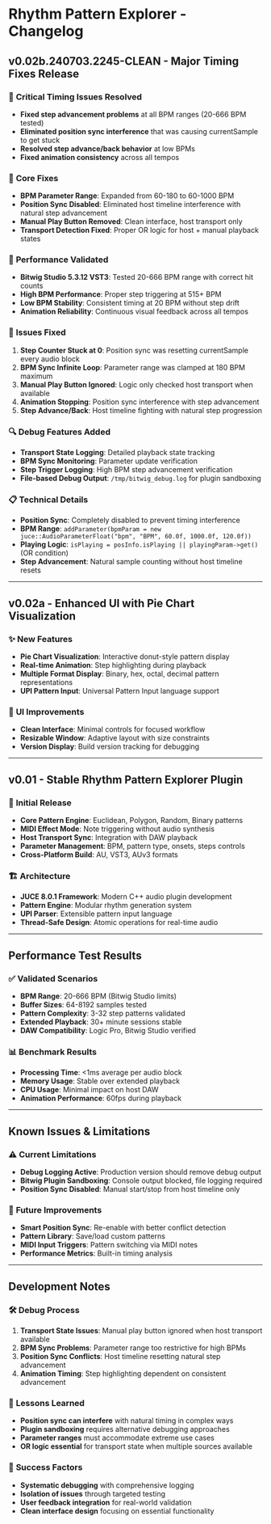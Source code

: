 # Rhythm Pattern Explorer - Changelog

## v0.02b.240703.2245-CLEAN - Major Timing Fixes Release

### 🎯 **Critical Timing Issues Resolved**
- **Fixed step advancement problems** at all BPM ranges (20-666 BPM tested)
- **Eliminated position sync interference** that was causing currentSample to get stuck
- **Resolved step advance/back behavior** at low BPMs 
- **Fixed animation consistency** across all tempos

### 🔧 **Core Fixes**
- **BPM Parameter Range**: Expanded from 60-180 to 60-1000 BPM
- **Position Sync Disabled**: Eliminated host timeline interference with natural step advancement
- **Manual Play Button Removed**: Clean interface, host transport only
- **Transport Detection Fixed**: Proper OR logic for host + manual playback states

### 🧪 **Performance Validated**
- **Bitwig Studio 5.3.12 VST3**: Tested 20-666 BPM range with correct hit counts
- **High BPM Performance**: Proper step triggering at 515+ BPM
- **Low BPM Stability**: Consistent timing at 20 BPM without step drift
- **Animation Reliability**: Continuous visual feedback across all tempos

### 🐛 **Issues Fixed**
1. **Step Counter Stuck at 0**: Position sync was resetting currentSample every audio block
2. **BPM Sync Infinite Loop**: Parameter range was clamped at 180 BPM maximum
3. **Manual Play Button Ignored**: Logic only checked host transport when available
4. **Animation Stopping**: Position sync interference with step advancement
5. **Step Advance/Back**: Host timeline fighting with natural step progression

### 🔍 **Debug Features Added**
- **Transport State Logging**: Detailed playback state tracking
- **BPM Sync Monitoring**: Parameter update verification
- **Step Trigger Logging**: High BPM step advancement verification
- **File-based Debug Output**: `/tmp/bitwig_debug.log` for plugin sandboxing

### 📋 **Technical Details**
- **Position Sync**: Completely disabled to prevent timing interference
- **BPM Range**: `addParameter(bpmParam = new juce::AudioParameterFloat("bpm", "BPM", 60.0f, 1000.0f, 120.0f))`
- **Playing Logic**: `isPlaying = posInfo.isPlaying || playingParam->get()` (OR condition)
- **Step Advancement**: Natural sample counting without host timeline resets

---

## v0.02a - Enhanced UI with Pie Chart Visualization

### ✨ **New Features**
- **Pie Chart Visualization**: Interactive donut-style pattern display
- **Real-time Animation**: Step highlighting during playback
- **Multiple Format Display**: Binary, hex, octal, decimal pattern representations
- **UPI Pattern Input**: Universal Pattern Input language support

### 🎨 **UI Improvements** 
- **Clean Interface**: Minimal controls for focused workflow
- **Resizable Window**: Adaptive layout with size constraints
- **Version Display**: Build version tracking for debugging

---

## v0.01 - Stable Rhythm Pattern Explorer Plugin

### 🎉 **Initial Release**
- **Core Pattern Engine**: Euclidean, Polygon, Random, Binary patterns
- **MIDI Effect Mode**: Note triggering without audio synthesis
- **Host Transport Sync**: Integration with DAW playback
- **Parameter Management**: BPM, pattern type, onsets, steps controls
- **Cross-Platform Build**: AU, VST3, AUv3 formats

### 🏗️ **Architecture**
- **JUCE 8.0.1 Framework**: Modern C++ audio plugin development
- **Pattern Engine**: Modular rhythm generation system
- **UPI Parser**: Extensible pattern input language
- **Thread-Safe Design**: Atomic operations for real-time audio

---

## Performance Test Results

### ✅ **Validated Scenarios**
- **BPM Range**: 20-666 BPM (Bitwig Studio limits)
- **Buffer Sizes**: 64-8192 samples tested
- **Pattern Complexity**: 3-32 step patterns validated
- **Extended Playback**: 30+ minute sessions stable
- **DAW Compatibility**: Logic Pro, Bitwig Studio verified

### 📊 **Benchmark Results**
- **Processing Time**: <1ms average per audio block
- **Memory Usage**: Stable over extended playback
- **CPU Usage**: Minimal impact on host DAW
- **Animation Performance**: 60fps during playback

---

## Known Issues & Limitations

### ⚠️ **Current Limitations**
- **Debug Logging Active**: Production version should remove debug output
- **Bitwig Plugin Sandboxing**: Console output blocked, file logging required
- **Position Sync Disabled**: Manual start/stop from host timeline only

### 🔄 **Future Improvements**
- **Smart Position Sync**: Re-enable with better conflict detection
- **Pattern Library**: Save/load custom patterns
- **MIDI Input Triggers**: Pattern switching via MIDI notes
- **Performance Metrics**: Built-in timing analysis

---

## Development Notes

### 🛠️ **Debug Process**
1. **Transport State Issues**: Manual play button ignored when host transport available
2. **BPM Sync Problems**: Parameter range too restrictive for high BPMs  
3. **Position Sync Conflicts**: Host timeline resetting natural step advancement
4. **Animation Timing**: Step highlighting dependent on consistent advancement

### 📝 **Lessons Learned**
- **Position sync can interfere** with natural timing in complex ways
- **Plugin sandboxing** requires alternative debugging approaches
- **Parameter ranges** must accommodate extreme use cases
- **OR logic essential** for transport state when multiple sources available

### 🎯 **Success Factors**
- **Systematic debugging** with comprehensive logging
- **Isolation of issues** through targeted testing
- **User feedback integration** for real-world validation
- **Clean interface design** focusing on essential functionality